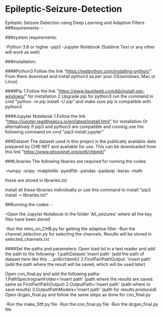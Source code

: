 # Epileptic-Seizure-Detection
Epileptic Seizure Detection using Deep Learning and Adaptive Filters
##Requirements: -

###system requirements:

-Python 3.6 or higher
-pip3
-Jupyter Notebook (Sublime Text or any other will work as well)

###installation:

####Python3
 Follow the link "https://realpython.com/installing-python/". From there download and install python3 as per your OS(windows, Mac or Linux)

####Pip
1.Follow the link "https://www.liquidweb.com/kb/install-pip-windows/" for installation
2.Upgrade pip for python3
run the command in cmd "python -m pip install -U pip" and make sure pip is compatible with python3

####Jupyter Notebook
1.Follow the link "https://jupyter.readthedocs.io/en/latest/install.html" for installation
Or alternatively if pip3 and python3 are compatible and running use the following command on cmd "pip3 install jupyter"

###Dataset
The dataset used in this project is the publically available data prepared by CHB-MIT and available for use. This can be downloaded from this link "https://www.physionet.org/pn6/chbmit/"

###Libraries
The following libaries are required for running the codes

-numpy 
-scipy
-matplotlib
-pyedflib
-pandas
-padasip
-keras
-math

these are stored in libraries.txt 

Install all these libraries individually or use this command to install "pip3 install -r libraries.txt"

##Running the codes: -

-Open the Jupyter Notebook in the folder 'All_seizures' where all the key files have been stored

-Run the nlms_on_CHB.py for getting the adaptive filter
-Run the channel_selection.py for selecting the channels. Results will be stored in selected_channels.txt

####Set the paths and parameters:
Open load.txt in a text reader and add the path to the following-
1.pathDataset:'insert path' (add the path of dataset here like this ....pn6/chbmit/)
2.FirstPartPathOutput: 'insert path' (add the path where the result will be saved, which will be used later)

Open cnn_final.py and add the following paths-
1.PathSpectrogramFolder='insert path' (path where the results are saved. same as FirstPartPathOutput)
2.OutputPath='insert path' (path where to save results)
3.OutputPathModels='insert path' (path for results produced)
Open dcgan_final.py and follow the same steps as done for cnn_final.py

-Run the make_Stft.py file
-Run the cnn_final.py file
-Run the dcgan_final.py file

